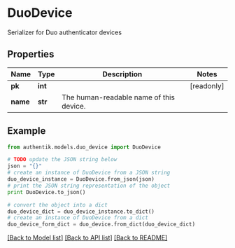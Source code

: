 # DuoDevice

Serializer for Duo authenticator devices

## Properties
Name | Type | Description | Notes
------------ | ------------- | ------------- | -------------
**pk** | **int** |  | [readonly] 
**name** | **str** | The human-readable name of this device. | 

## Example

```python
from authentik.models.duo_device import DuoDevice

# TODO update the JSON string below
json = "{}"
# create an instance of DuoDevice from a JSON string
duo_device_instance = DuoDevice.from_json(json)
# print the JSON string representation of the object
print DuoDevice.to_json()

# convert the object into a dict
duo_device_dict = duo_device_instance.to_dict()
# create an instance of DuoDevice from a dict
duo_device_form_dict = duo_device.from_dict(duo_device_dict)
```
[[Back to Model list]](../README.md#documentation-for-models) [[Back to API list]](../README.md#documentation-for-api-endpoints) [[Back to README]](../README.md)


